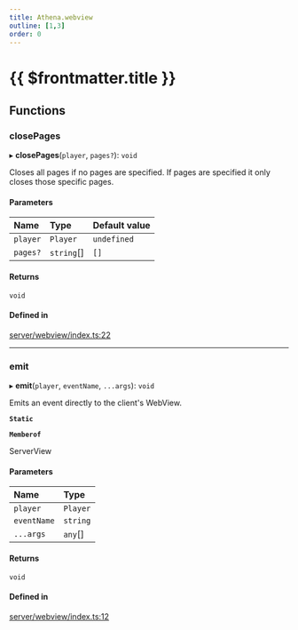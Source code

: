 ```yaml
---
title: Athena.webview
outline: [1,3]
order: 0
---
```


# {{ $frontmatter.title }}


## Functions

### closePages

▸ **closePages**(`player`, `pages?`): `void`

Closes all pages if no pages are specified.
If pages are specified it only closes those specific pages.

#### Parameters

| Name | Type | Default value |
| :------ | :------ | :------ |
| `player` | `Player` | `undefined` |
| `pages?` | `string`[] | `[]` |

#### Returns

`void`

#### Defined in

[server/webview/index.ts:22](https://github.com/Stuyk/altv-athena/blob/627294b/src/core/server/webview/index.ts#L22)

___

### emit

▸ **emit**(`player`, `eventName`, `...args`): `void`

Emits an event directly to the client's WebView.

**`Static`**

**`Memberof`**

ServerView

#### Parameters

| Name | Type |
| :------ | :------ |
| `player` | `Player` |
| `eventName` | `string` |
| `...args` | `any`[] |

#### Returns

`void`

#### Defined in

[server/webview/index.ts:12](https://github.com/Stuyk/altv-athena/blob/627294b/src/core/server/webview/index.ts#L12)
